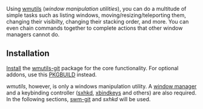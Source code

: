 Using [wmutils](https://github.com/wmutils) (*window manipulation utilities*), you can do a multitude of simple tasks such as listing windows, moving/resizing/teleporting them, changing their visibilty, changing their stacking order, and more. You can even chain commands together to complete actions that other window managers cannot do.

## Installation

[Install](/index.php/Install "Install") the [wmutils-git](https://aur.archlinux.org/packages/wmutils-git/) package for the core functionality. For optional addons, use this [PKGBUILD](https://gist.githubusercontent.com/anonymous/0aae159561780f0eeec7/raw) instead.

*wmutils*, however, is only a windows manipulation utility. A [window manager](/index.php/Window_manager "Window manager") and a keybinding controller ([sxhkd](/index.php/Sxhkd "Sxhkd"), [xbindkeys](/index.php/Xbindkeys "Xbindkeys") and others) are also required. In the following sections, [swm-git](https://aur.archlinux.org/packages/swm-git/) and *sxhkd* will be used.